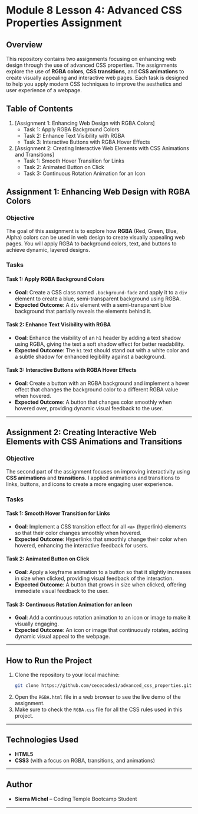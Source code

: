 # Module 8 Lesson 4: Advanced CSS Properties Assignment

## Overview

This repository contains two assignments focusing on enhancing web design through the use of advanced CSS properties. The assignments explore the use of **RGBA colors**, **CSS transitions**, and **CSS animations** to create visually appealing and interactive web pages. Each task is designed to help you apply modern CSS techniques to improve the aesthetics and user experience of a webpage.

## Table of Contents

1. [Assignment 1: Enhancing Web Design with RGBA Colors]
   - Task 1: Apply RGBA Background Colors
   - Task 2: Enhance Text Visibility with RGBA
   - Task 3: Interactive Buttons with RGBA Hover Effects
2. [Assignment 2: Creating Interactive Web Elements with CSS Animations and Transitions]
   - Task 1: Smooth Hover Transition for Links
   - Task 2: Animated Button on Click
   - Task 3: Continuous Rotation Animation for an Icon

## Assignment 1: Enhancing Web Design with RGBA Colors

### Objective

The goal of this assignment is to explore how **RGBA** (Red, Green, Blue, Alpha) colors can be used in web design to create visually appealing web pages. You will apply RGBA to background colors, text, and buttons to achieve dynamic, layered designs.

### Tasks

#### Task 1: Apply RGBA Background Colors

- **Goal**: Create a CSS class named `.background-fade` and apply it to a `div` element to create a blue, semi-transparent background using RGBA.
- **Expected Outcome**: A `div` element with a semi-transparent blue background that partially reveals the elements behind it.

#### Task 2: Enhance Text Visibility with RGBA

- **Goal**: Enhance the visibility of an `h1` header by adding a text shadow using RGBA, giving the text a soft shadow effect for better readability.
- **Expected Outcome**: The `h1` text should stand out with a white color and a subtle shadow for enhanced legibility against a background.

#### Task 3: Interactive Buttons with RGBA Hover Effects

- **Goal**: Create a button with an RGBA background and implement a hover effect that changes the background color to a different RGBA value when hovered.
- **Expected Outcome**: A button that changes color smoothly when hovered over, providing dynamic visual feedback to the user.

---

## Assignment 2: Creating Interactive Web Elements with CSS Animations and Transitions

### Objective

The second part of the assignment focuses on improving interactivity using **CSS animations** and **transitions**. I applied animations and transitions to links, buttons, and icons to create a more engaging user experience.

### Tasks

#### Task 1: Smooth Hover Transition for Links

- **Goal**: Implement a CSS transition effect for all `<a>` (hyperlink) elements so that their color changes smoothly when hovered.
- **Expected Outcome**: Hyperlinks that smoothly change their color when hovered, enhancing the interactive feedback for users.

#### Task 2: Animated Button on Click

- **Goal**: Apply a keyframe animation to a button so that it slightly increases in size when clicked, providing visual feedback of the interaction.
- **Expected Outcome**: A button that grows in size when clicked, offering immediate visual feedback to the user.

#### Task 3: Continuous Rotation Animation for an Icon

- **Goal**: Add a continuous rotation animation to an icon or image to make it visually engaging.
- **Expected Outcome**: An icon or image that continuously rotates, adding dynamic visual appeal to the webpage.

---

## How to Run the Project

1. Clone the repository to your local machine:
   ```bash
   git clone https://github.com/cececodes1/advanced_css_properties.git
   ```
2. Open the `RGBA.html` file in a web browser to see the live demo of the assignment.
3. Make sure to check the `RGBA.css` file for all the CSS rules used in this project.

---

## Technologies Used

- **HTML5**
- **CSS3** (with a focus on RGBA, transitions, and animations)

---

## Author

- **Sierra Michel** – Coding Temple Bootcamp Student

---
